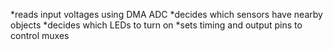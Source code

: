 *reads input voltages using DMA ADC
*decides which sensors have nearby objects
*decides which LEDs to turn on
*sets timing and output pins to control muxes
